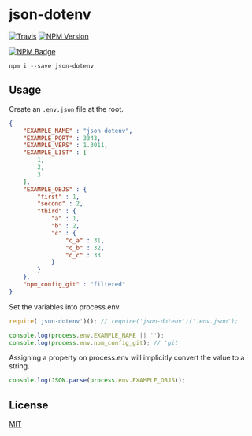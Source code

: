 # json-dotenv

[![Travis](https://img.shields.io/travis/myungjaeyu/json-dotenv/master.svg)](https://travis-ci.org/myungjaeyu/json-dotenv)
[![NPM Version](https://img.shields.io/npm/v/json-dotenv.svg)](https://www.npmjs.com/package/json-dotenv)

[![NPM Badge](https://nodei.co/npm/json-dotenv.png?downloads=true)](https://www.npmjs.com/package/json-dotenv)

```
npm i --save json-dotenv
```

## Usage
Create an `.env.json` file at the root.
```json
{
    "EXAMPLE_NAME" : "json-dotenv",
    "EXAMPLE_PORT" : 3343,
    "EXAMPLE_VERS" : 1.3011,
    "EXAMPLE_LIST" : [
        1,
        2,
        3
    ],
    "EXAMPLE_OBJS" : {
        "first" : 1,
        "second" : 2,
        "third" : {
            "a" : 1,
            "b" : 2,
            "c" : {
                "c_a" : 31,
                "c_b" : 32,
                "c_c" : 33
            }
        }
    },    
    "npm_config_git" : "filtered"
}
```

Set the variables into process.env.
```javascript
require('json-dotenv')(); // require('json-dotenv')('.env.json');

console.log(process.env.EXAMPLE_NAME || '');
console.log(process.env.npm_config_git); // 'git'
```

Assigning a property on process.env will implicitly convert the value to a string.
```javascript
console.log(JSON.parse(process.env.EXAMPLE_OBJS));
```

## License
[MIT](LICENSE)